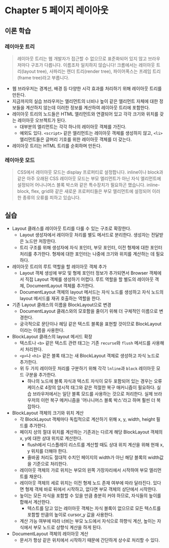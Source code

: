 # Chapter 5 페이지 레이아웃

## 이론 학습

### 레이아웃 트리

> 레이아웃 트리는 웹 개발자가 접근할 수 없으므로 표준화되어 있지 않고 브라우저마다 구조가 다릅니다. 이름조차 일치하지 않습니다! 크롬에서는 레이아웃 트리(layout tree), 사파리는 렌더 트리(render tree), 파이어폭스는 프레임 트리(frame tree)라고 부릅니다.

- 웹 브라우저는 경계선, 배경 등 다양한 시각 효과를 처리하기 위해 레이아웃 트리를 만든다. 
- 지금까지의 실습 브라우저는 엘리먼트의 너비나 높이 같은 엘리먼트 자체에 대한 정보들을 계산하지 않는데 이러한 정보를 계산하여 레이아웃 트리에 포함한다.
- 레이아웃 트리의 노드들은 HTML 엘리먼트와 연결되어 있고 각각 크기와 위치를 갖는 레이아웃 오브젝트가 된다.
  - 대부분의 엘리먼트는 각각 하나의 레이아웃 객체를 가진다.
  - 예외도 있다. `<script>` 같은 엘리먼트는 레이아웃 객체를 생성하지 않고, `<li>` 엘리먼트들은 글머리 기호를 위한 레이아웃 객체를 더 갖는다.
- 레이아웃 트리는 HTML 트리를 순회하며 만든다.

### 레이아웃 모드

> CSS에서 레이아웃 모드는 display 프로퍼티로 설정합니다. inline이나 block과 같은 아주 오래된 CSS 레이아웃 모드는 부모 엘리먼트가 아닌 자식 엘리먼트에 설정되어 어나니머스 블록 박스와 같은 특수장치가 필요하곤 했습니다. inline-block, flex, grid와 같은 새로운 프로퍼티들은 부모 엘리먼트에 설정되어 이러한 종류의 오류를 피하고 있습니다.

## 실습

- Layout 클래스를 레이아웃 트리를 다룰 수 있는 구조로 확장한다.
  - Layout 생성자에서 레이아웃 처리를 별도 메서드로 분리한다. 생성자는 전달받은 노드만 저장한다.
  - 트리 구조를 위해 생성자에 자식 포인터, 부모 포인터, 이전 형제에 대한 포인터 처리를 추가한다. 형제에 대한 포인터는 나중에 크기와 위치를 계산하는 데 필요하다.
- 레이아웃 트리의 루트 역할을 할 레이아웃 객체 추가
  - Layout 객체 생성에 부모 및 형제 포인터 정보가 추가되면서 Browser 객체에서 직접 Layout 객체를 생성하기 어렵다. 루트 역할을 할 별도의 레이아웃 객체, DocumentLayout 객체를 추가한다.
  - DocumentLayout 객체의 layout 메서드는 자식 노드를 생성하고 자식 노드의 layout 메서드를 재귀 호출하는 역할을 한다.
- 기존 Layout 클래스의 이름을 BlockLayout으로 변경
  - DocumentLayout 클래스와의 모호함을 줄이기 위해 더 구체적인 이름으로 변경한다.
  - 궁극적으로 문단이나 헤딩 같은 텍스트 블록을 표현할 것이므로 BlockLayout이라는 이름을 사용한다.
- BlockLayout 클래스의 layout 메서드 확장
  - 텍스트나 `<b>` 같은 텍스트 관련 태그는 기존 `recurse`와 `flush` 메서드를 사용해서 처리한다.
  - `<p>`나 `<h1>` 같은 블록 태그는 새 BlockLayout 객체로 생성하고 자식 노드로 추가한다.
  - 위 두 가지 레이아웃 처리를 구분하기 위해 각각 `lnline`과 `block` 레이아웃 모드 구분을 추가한다.
    - 하나의 노드에 블록 자식과 텍스트 자식이 모두 포함되어 있는 경우는 오류 케이스로 4장의 암시적 태그와 같은 적절한 복구 매커니즘이 필요하다. 실습 브라우저에서는 일단 블록 모드를 사용하는 것으로 처리한다. 실제 브라우저의 이런 복구 메커니즘을 '어나니머스 블록 박스'라고 하며 훨씬 더 복잡하다.
- BlockLayout 객체의 크기와 위치 계산
  - 각 BlockLayout 객체마다 독립적으로 계산하기 위해 x, y, width, height 필드를 추가한다.
  - 페이지 상의 절대 위치를 계산하는 기존과는 다르게 해당 BlockLayout 객체의 x, y에 대한 상대 위치로 계산한다.
    - flush에서 디스플레이 리스트를 계산할 때도 상대 위치 계산을 위해 현재 x, y 위치를 더해야 한다.
    - 줄바꿈 처리도 절대적 수치인 페이지의 width가 아닌 해당 블록의 width값을 기준으로 처리한다.
  - 레이아웃 객체의 가로 위치는 부모의 왼쪽 가장자리에서 시작하여 부모 엘리먼트를 채운다.
  - 레이아웃 객체의 세로 위치는 이전 형제 노드 존재 여부에 따라 달라진다. 있다면 형제 객체 바로 뒤에서 시작하고, 없다면 부모 객체의 상단에서 시작한다.
  - 높이는 모든 자식을 포함할 수 있을 만큼 충분히 커야 하므로, 자식들의 높이를 합해서 계산한다.
    - 텍스트를 담고 있는 레이아웃 객체는 자식 블록이 없으므로 모든 텍스트를 포함할 만큼의 높이로 cursor_y 값을 사용한다.
  - 계산 가능 여부에 따라 너비는 부모 노드에서 자식으로 하향식 계산, 높이는 자식에서 부모 노드로 상향식 계산을 하게 된다.
- DocumentLayout 객체의 레이아웃 게산
  - 문서가 항상 같은 위치에서 시작하기 때문에 간단하게 상수로 처리할 수 있다.
